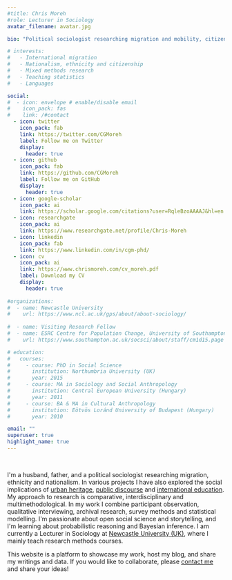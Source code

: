 ```yaml
---
#title: Chris Moreh
#role: Lecturer in Sociology
avatar_filename: avatar.jpg

bio: "Political sociologist researching migration and mobility, citizenship, ethnicity, urban heritage, and political discourse."

# interests:
#   - International migration
#   - Nationalism, ethnicity and citizenship
#   - Mixed methods research
#   - Teaching statistics
#   - Languages

social:
#  - icon: envelope # enable/disable email
#    icon_pack: fas
#    link: /#contact
  - icon: twitter
    icon_pack: fab
    link: https://twitter.com/CGMoreh
    label: Follow me on Twitter
    display:
      header: true
  - icon: github
    icon_pack: fab
    link: https://github.com/CGMoreh
    label: Follow me on GitHub
    display:
      header: true    
  - icon: google-scholar
    icon_pack: ai
    link: https://scholar.google.com/citations?user=RqleBzoAAAAJ&hl=en
  - icon: researchgate
    icon_pack: ai
    link: https://www.researchgate.net/profile/Chris-Moreh   
  - icon: linkedin
    icon_pack: fab
    link: https://www.linkedin.com/in/cgm-phd/
  - icon: cv
    icon_pack: ai
    link: https://www.chrismoreh.com/cv_moreh.pdf
    label: Download my CV
    display:
      header: true
    
#organizations:
#  - name: Newcastle University
#    url: https://www.ncl.ac.uk/gps/about/about-sociology/
    
#  - name: Visiting Research Fellow
#  - name: ESRC Centre for Population Change, University of Southampton
#    url: https://www.southampton.ac.uk/socsci/about/staff/cm1d15.page

# education:
#   courses:
#     - course: PhD in Social Science
#       institution: Northumbria University (UK)
#       year: 2015
#     - course: MA in Sociology and Social Anthropology
#       institution: Central European University (Hungary)
#       year: 2011
#     - course: BA & MA in Cultural Anthropology
#       institution: Eötvös Loránd University of Budapest (Hungary)
#       year: 2010

email: ""
superuser: true
highlight_name: true
---
```


<br>

I'm a husband, father, and a political sociologist researching migration, ethnicity and nationalism. In various projects I have also explored the social implications of [urban heritage](/tag/heritage/), [public discourse](/tag/discourse/) and [international education](/tag/education/). My approach to research is comparative, interdisciplinary and multimethodological. In my work I combine participant observation, qualitative interviewing, archival research, survey methods and statistical modelling. I'm passionate about open social science and storytelling, and I'm learning about probabilistic reasoning and Bayesian inference. I am currently a Lecturer in Sociology at [Newcastle University (UK)](https://www.ncl.ac.uk/gps/about/about-sociology/), where I mainly teach research methods courses.

This website is a platform to showcase my work, host my blog, and share my writings and data. If you would like to collaborate, please [contact me](/#contact) and share your ideas!
<br>
